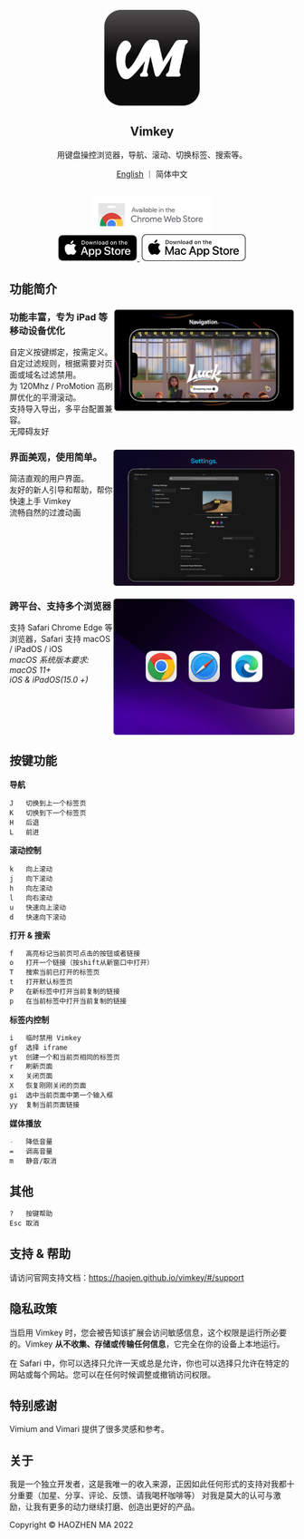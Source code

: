 <br>
<div align="center">
   <img src="src/assets/logo.png" width="170">
</div>
<h2 align="center">
  Vimkey
</h2> 
<p align="center">
    用键盘操控浏览器，导航、滚动、切换标签、搜索等。
</p>

<p align="center">
  <a href="/README-zh.md">English</a> ｜ <span>简体中文</span>
</p>
<br>
<div align="center">
<a href="https://chrome.google.com/webstore/detail/vimkey/eeeandejdamjifbgmmmmonggidbccnnj">
    <img src="src/assets/chrome-webstore.svg" width="210">
</a>
</div>

<div align="center">
<a href="https://itunes.apple.com/app/id1585682577">
    <img src="src/assets/Download_on_the_App_Store_Badge_US-UK_RGB_blk_092917.svg" width="140">
</a>
<a href="https://itunes.apple.com/app/id1585682577" class="ml-6">
    <img src="src/assets/Download_on_the_Mac_App_Store_Badge_US-UK_RGB_wht_092917.svg" width="184" style="margin-left: 4px;">
</a>
</div>


## 功能简介

<div>
    <picture>
        <source media="(max-width: 640px)" srcset="src/assets/logo.png" width="1">
        <img align="right" src="src/assets/vimkey-f.png" width="320">
    </picture>
    <h3>功能丰富，专为 iPad 等移动设备优化</h3>
    <span>自定义按键绑定，按需定义。</span>
    <br>
    <span>自定过滤规则，根据需要对页面或域名过滤禁用。</span>
    <br>
    <span>为 120Mhz / ProMotion 高刷屏优化的平滑滚动。</span>
    <br>
    <span>支持导入导出，多平台配置兼容。</span>
    <br>
    <span>无障碍友好</span>
    <br clear="both"/>
</div>

<div>
    <picture>
        <source media="(max-width: 640px)" srcset="src/assets/logo.png" width="1">
        <img align="right" src="src/assets/vimkey-setting.png" width="320">
    </picture>
    <h3>界面美观，使用简单。</h3>
    <span>简洁直观的用户界面。</span>
    <br>
    <span>友好的新人引导和帮助，帮你快速上手 Vimkey</span>
    <br>
    <span>流畅自然的过渡动画</span>
    <br clear="both"/>
</div>

<div>
    <picture>
        <source media="(max-width: 640px)" srcset="src/assets/logo.png" width="1">
        <img align="right" src="src/assets/vimkey-browser.png" width="320">
    </picture>
    <h3>跨平台、支持多个浏览器</h3>
    <p align="left">
        <span>支持 Safari Chrome Edge 等浏览器，Safari 支持 macOS / iPadOS / iOS </span>
        <br>
        <i>macOS 系统版本要求: macOS 11+ </i>
        <br>
        <i>iOS & iPadOS(15.0 +)</i>
    </p>
    <br clear="both"/>
</div>

## 按键功能

**导航**

```
J   切换到上一个标签页      
K   切换到下一个标签页
H   后退
L   前进 
```

**滚动控制**

```
k   向上滚动                                   
j   向下滚动                              
h   向左滚动                                 
l   向右滚动   
u   快速向上滚动                             
d   快速向下滚动                                                           
```

**打开 & 搜索**
```markdown
f   高亮标记当前页可点击的按钮或者链接
o   打开一个链接（按shift从新窗口中打开）
T   搜索当前已打开的标签页
t   打开默认标签页
P   在新标签中打开当前复制的链接
p   在当前标签中打开当前复制的链接
```

**标签内控制**

```markdown
i   临时禁用 Vimkey 
gf  选择 iframe
yt  创建一个和当前页相同的标签页
r   刷新页面
x   关闭页面
X   恢复刚刚关闭的页面
gi  选中当前页面中第一个输入框
yy  复制当前页面链接
```

**媒体播放**

```markdown
-   降低音量 
=   调高音量
m   静音/取消
```

## 其他

```markdown
?   按键帮助
Esc 取消
```

## 支持 & 帮助

请访问官网支持文档：https://haojen.github.io/vimkey/#/support

## 隐私政策
当启用 Vimkey 时，您会被告知该扩展会访问敏感信息，这个权限是运行所必要的。Vimkey **从不收集、存储或传输任何信息**，它完全在你的设备上本地运行。

在 Safari 中，你可以选择只允许一天或总是允许，你也可以选择只允许在特定的网站或每个网站。您可以在任何时候调整或撤销访问权限。

## 特别感谢

Vimium and Vimari 提供了很多灵感和参考。

## 关于

我是一个独立开发者，这是我唯一的收入来源，正因如此任何形式的支持对我都十分重要（加星、分享、评论、反馈、请我喝杯咖啡等）
对我是莫大的认可与激励，让我有更多的动力继续打磨、创造出更好的产品。

Copyright © HAOZHEN MA 2022
